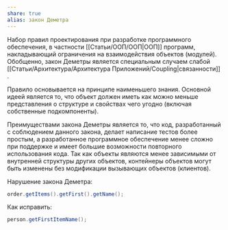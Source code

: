 ```yaml
---
share: true
alias: закон Деметра
---
```



Набор правил проектирования при разработке программного обеспечения, в частности [[Статьи/ООП/ООП|ООП]] программ, накладывающий ограничения на взаимодействия объектов (модулей). Обобщенно, закон Деметры является специальным случаем слабой [[Статьи/Архитектура/Архитектура Приложений/Coupling|связанности]] .

Правило основывается на принципе наименьшего знания. Основной идеей является то, что объект должен иметь как можно меньше представления о структуре и свойствах чего угодно (включая собственные подкомпоненты).

Преимуществами закона Деметры является то, что код, разработанный с соблюдением данного закона, делает написание тестов более простым, а разработанное программное обеспечение менее сложно при поддержке и имеет большие возможности повторного использования кода. Так как объекты являются менее зависимыми от внутренней структуры других объектов, контейнеры объектов могут быть изменены без модификации вызывающих объектов (клиентов).

Нарушение закона Деметра:

```java
order.getItems().getFirst().getName();
```

Как исправить:

```java
person.getFirstItemName();
```
